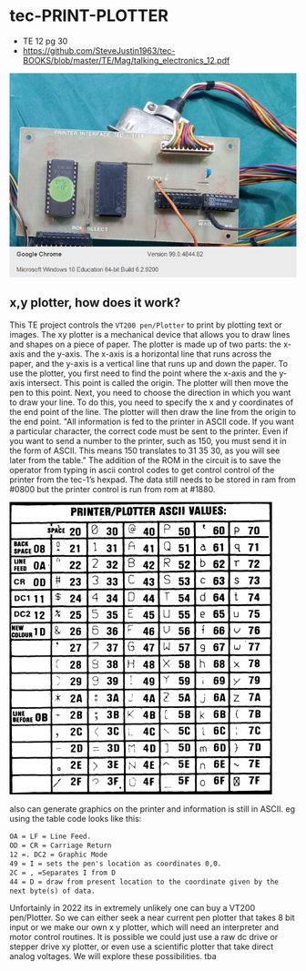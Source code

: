 # tec-PRINT-PLOTTER
- TE 12 pg 30
- https://github.com/SteveJustin1963/tec-BOOKS/blob/master/TE/Mag/talking_electronics_12.pdf

![](https://github.com/SteveJustin1963/tec-PRINT-PLOTTER/blob/main/pics/TinyTake_26-03-2022-11-10-02.png)


## x,y plotter, how does it work?

This TE project controls the `VT200 pen/Plotter` to print by plotting text or images. The xy plotter is a mechanical device that allows you to draw lines and shapes on a piece of paper. The plotter is made up of two parts: the x-axis and the y-axis. The x-axis is a horizontal line that runs across the paper, and the y-axis is a vertical line that runs up and down the paper. To use the plotter, you first need to find the point where the x-axis and the y-axis intersect. This point is called the origin. The plotter will then move the pen to this point. Next, you need to choose the direction in which you want to draw your line. To do this, you need to specify the x and y coordinates of the end point of the line. The plotter will then draw the line from the origin to the end point. "All information is fed to the printer in ASCII code. If you want a particular character, the correct code must be sent to the printer. Even if you want to send a number to the printer, such as 150, you must send it in the form of ASCII. This means 150 translates to 31 35 30, as you will see later from the table." The addition of the ROM in the circuit is to save the operator from typing in ascii control codes to get control control of the printer from the tec-1’s hexpad. The data still needs to be stored in ram from #0800 but the printer control is run from rom at #1880.

![](https://github.com/SteveJustin1963/tec-PRINT-PLOTTER/blob/main/pics/ascii-1.png)

also can generate graphics on the printer and information is still in ASCII. 
eg using the table code looks like this:
```
OA = LF = Line Feed.
OD = CR = Carriage Return
12 =. DC2 = Graphic Mode
49 = I = sets the pen's location as coordinates 0,0.
2C = , =Separates I from D
44 = D = draw from present location to the coordinate given by the next byte(s) of data.
```

Unfortainly in 2022 its in extremely unlikely one can buy a VT200 pen/Plotter. So we can either seek a near current pen plotter that takes 8 bit input or we make our own x y plotter, which will need an interpreter and motor control routines. It is possible we could just use a raw dc drive or stepper drive xy plotter, or even use a scientific plotter that take direct analog voltages. We will explore these possibilities. tba



